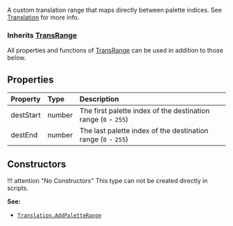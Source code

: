 A custom translation range that maps directly between palette indices. See [Translation](https://zdoom.org/wiki/Translation) for more info.

### Inherits <type>[TransRange](TransRange.md)</type>  
All properties and functions of <type>[TransRange](TransRange.md)</type> can be used in addition to those below.

## Properties

| Property | Type | Description |
|:---------|:-----|:------------|
<prop class="rw">destStart</prop> | <type>number</type> | The first palette index of the destination range (`0` - `255`)
<prop class="rw">destEnd</prop> | <type>number</type> | The last palette index of the destination range (`0` - `255`)

## Constructors

!!! attention "No Constructors"
    This type can not be created directly in scripts.

**See:**

* <code>[Translation.AddPaletteRange](Translation.md#addpaletterange)</code>
